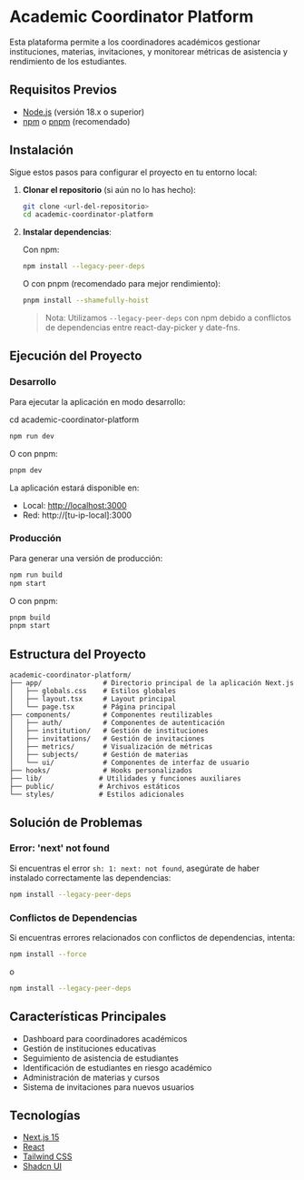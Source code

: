 # Academic Coordinator Platform

Esta plataforma permite a los coordinadores académicos gestionar instituciones, materias, invitaciones, y monitorear métricas de asistencia y rendimiento de los estudiantes.

## Requisitos Previos

- [Node.js](https://nodejs.org/) (versión 18.x o superior)
- [npm](https://www.npmjs.com/) o [pnpm](https://pnpm.io/) (recomendado)

## Instalación

Sigue estos pasos para configurar el proyecto en tu entorno local:

1. **Clonar el repositorio** (si aún no lo has hecho):
   ```bash
   git clone <url-del-repositorio>
   cd academic-coordinator-platform
   ```

2. **Instalar dependencias**:
   
   Con npm:
   ```bash
   npm install --legacy-peer-deps
   ```
   
   O con pnpm (recomendado para mejor rendimiento):
   ```bash
   pnpm install --shamefully-hoist
   ```

   > Nota: Utilizamos `--legacy-peer-deps` con npm debido a conflictos de dependencias entre react-day-picker y date-fns.

## Ejecución del Proyecto

### Desarrollo

Para ejecutar la aplicación en modo desarrollo: 

cd academic-coordinator-platform

```bash
npm run dev
```

O con pnpm:

```bash
pnpm dev
```

La aplicación estará disponible en:
- Local: [http://localhost:3000](http://localhost:3000)
- Red: http://[tu-ip-local]:3000

### Producción

Para generar una versión de producción:

```bash
npm run build
npm start
```

O con pnpm:

```bash
pnpm build
pnpm start
```

## Estructura del Proyecto

```
academic-coordinator-platform/
├── app/               # Directorio principal de la aplicación Next.js
│   ├── globals.css    # Estilos globales
│   ├── layout.tsx     # Layout principal
│   └── page.tsx       # Página principal
├── components/        # Componentes reutilizables
│   ├── auth/          # Componentes de autenticación
│   ├── institution/   # Gestión de instituciones
│   ├── invitations/   # Gestión de invitaciones
│   ├── metrics/       # Visualización de métricas
│   ├── subjects/      # Gestión de materias
│   └── ui/            # Componentes de interfaz de usuario
├── hooks/             # Hooks personalizados
├── lib/              # Utilidades y funciones auxiliares
├── public/           # Archivos estáticos
└── styles/           # Estilos adicionales
```

## Solución de Problemas

### Error: 'next' not found

Si encuentras el error `sh: 1: next: not found`, asegúrate de haber instalado correctamente las dependencias:

```bash
npm install --legacy-peer-deps
```

### Conflictos de Dependencias

Si encuentras errores relacionados con conflictos de dependencias, intenta:

```bash
npm install --force
```

o 

```bash
npm install --legacy-peer-deps
```

## Características Principales

- Dashboard para coordinadores académicos
- Gestión de instituciones educativas
- Seguimiento de asistencia de estudiantes
- Identificación de estudiantes en riesgo académico
- Administración de materias y cursos
- Sistema de invitaciones para nuevos usuarios

## Tecnologías

- [Next.js 15](https://nextjs.org/)
- [React](https://reactjs.org/)
- [Tailwind CSS](https://tailwindcss.com/)
- [Shadcn UI](https://ui.shadcn.com/)
